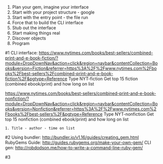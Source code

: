 1. Plan your gem, imagine your interface
2. Start with your project structure - google
3. Start with the entry point - the file run
4. Force that to build the CLI interface
5. Stub out the interface
6. Start making things real
7. Discover objects
8. Program

#1
CLI interface:
https://www.nytimes.com/books/best-sellers/combined-print-and-e-book-fiction/?module=DropDownNav&action=click&region=navbar&contentCollection=Books&version=Fiction&referrer=https%3A%2F%2Fwww.nytimes.com%2Fbooks%2Fbest-sellers%2Fcombined-print-and-e-book-fiction%2F&pgtype=Reference
Type NYT-fiction
Get top 15 fiction (combined ebook/print) and how long on list

https://www.nytimes.com/books/best-sellers/combined-print-and-e-book-nonfiction/?module=DropDownNav&action=click&region=navbar&contentCollection=Books&version=Nonfiction&referrer=https%3A%2F%2Fwww.nytimes.com%2Fbooks%2Fbest-sellers%2F&pgtype=Reference
Type NYT-nonfiction
Get top 15 nonfiction (combined ebook/print) and how long on list

    1. Title - author - time on list
   
   
#2
Using bundler:
http://bundler.io/v1.16/guides/creating_gem.html
RubyGems Guide:
http://guides.rubygems.org/make-your-own-gem/
CLI gen:
http://robdodson.me/how-to-write-a-command-line-ruby-gem/

#3
